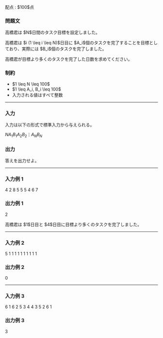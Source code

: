 
<div>

<span>

<span>

<p>
配点 : $100$点
</p>

<div>

<section>

### **問題文**

<p>
高橋君は $N$日間のタスク目標を設定しました。
</p>

<p>
高橋君は $i (1 \leq i \leq N)$日目に $A_i$個のタスクを完了することを目標としており、実際には $B_i$個のタスクを完了しました。
</p>

<p>
高橋君が目標より多くのタスクを完了した日数を求めてください。
</p>

</section>

</div>

<div>

<section>

### **制約**

<ul>

<li>
$1 \leq N \leq 100$
</li>

<li>
$1 \leq A_i, B_i \leq 100$
</li>

<li>
入力される値はすべて整数
</li>

</ul>

</section>

</div>

---

<div>

<div>

<section>

### **入力**

<p>
入力は以下の形式で標準入力から与えられる。
</p>

<div>

$N$$A_1$$B_1$$A_2$$B_2$$\vdots$$A_N$$B_N$
</div>

</section>

</div>

<div>

<section>

### **出力**

<p>
答えを出力せよ。
</p>

</section>

</div>

</div>

---

<div>

<section>

### **入力例 1**

<div>

4
2 8
5 5
5 4
6 7

</div>

</section>

</div>

<div>

<section>

### **出力例 1**

<div>

2

</div>

<p>
高橋君は $1$日目と $4$日目に目標より多くのタスクを完了しました。
</p>

</section>

</div>

---

<div>

<section>

### **入力例 2**

<div>

5
1 1
1 1
1 1
1 1
1 1

</div>

</section>

</div>

<div>

<section>

### **出力例 2**

<div>

0

</div>

</section>

</div>

---

<div>

<section>

### **入力例 3**

<div>

6
1 6
2 5
3 4
4 3
5 2
6 1

</div>

</section>

</div>

<div>

<section>

### **出力例 3**

<div>

3

</div>

</section>

</div>

</span>

</span>

</div>
